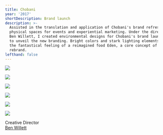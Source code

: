 ```yaml
---
title: Chobani
year: '2017'
shortDescription: Brand launch
description: >-
  Assisted in the translation and application of Chobani's brand refresh to
  physical spaces for events and experiential marketing. Under the direction of
  Ben Willett, I created environmental designs for Chobani's brand launch event
  to unveil the new branding. Bright colors and stark lighting elements evoke
  the fantastical feeling of a reimagined food Eden, a core concept of the
  rebrand.
lefthand: false
---
```

![](/assets/ferrante_design_chobani_rebrand_001.jpg)

![](/assets/ferrante_design_chobani_rebrand_002.jpg)

![](/assets/ferrante_design_chobani_rebrand_003.jpg)

![](/assets/ferrante_design_chobani_rebrand_007.jpg)

![](/assets/ferrante_design_chobani_rebrand_005.jpg)

![](/assets/ferrante_design_chobani_rebrand_006.jpg)

<span className = "markdown-division"/>
Creative Director <br/> <a href = "http://willettcreative.com/" target = "_blank" >Ben Willett</a>
